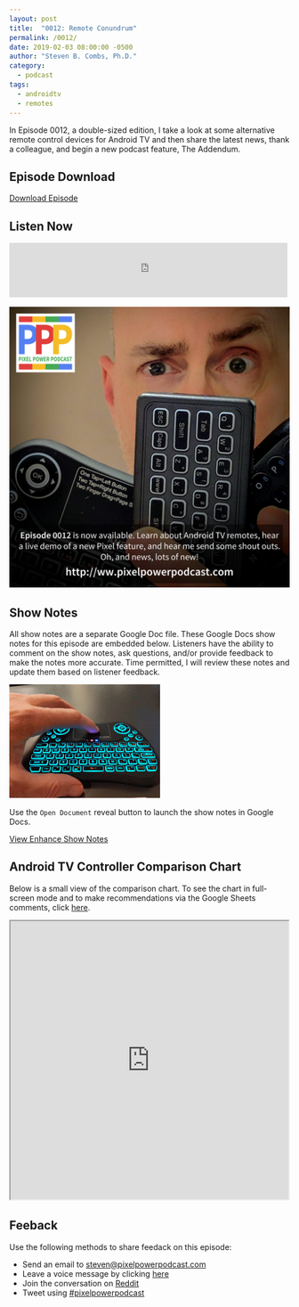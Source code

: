 ```yaml
---
layout: post
title:  "0012: Remote Conundrum"
permalink: /0012/
date: 2019-02-03 08:00:00 -0500
author: "Steven B. Combs, Ph.D."
category:
  - podcast
tags:
  - androidtv
  - remotes
---
```


In Episode 0012, a double-sized edition, I take a look at some alternative remote control devices for Android TV and then share the latest news, thank a colleague, and begin a new podcast feature, The Addendum.

## Episode Download

[Download Episode](https://s3-us-west-2.amazonaws.com/anchor-audio-bank/production/2019-1-8/9738327-44100-1-8f6a5ad21adbb.mp3)

## Listen Now

<p><iframe src="https://anchor.fm/pixelpowerpodcast/embed/episodes/0012-Remote-Conundrum-e35f73" height="98px" width="500px" frameborder="0" scrolling="no"></iframe></p>

![Episode Album Art](/images/album-art/2019/0012.png)

## Show Notes

All show notes are a separate Google Doc file. These Google Docs show notes for this episode are embedded below. Listeners have the ability to comment on the show notes, ask questions, and/or provide feedback to make the notes more accurate. Time permitted, I will review these notes and update them based on listener feedback.

![Android TV Keyboard](/images/posts/2019-02-03-0012.gif)

Use the `Open Document` reveal button to launch the show notes in Google Docs.

[View Enhance Show Notes](https://docs.google.com/document/d/1obtZ4-CMhle4_fRaXKO9a7cD49nSC5GBl03BPYQLJ6g/edit?usp=sharing)

## Android TV Controller Comparison Chart

Below is a small view of the comparison chart. To see the chart in full-screen mode and to make recommendations via the Google Sheets comments, click [here](https://docs.google.com/spreadsheets/d/1F1QiZ-HV7ihUyPeaxXht719azKlDSw9miJOws4bqL4I/edit?usp=sharing).

<p><iframe src="https://docs.google.com/spreadsheets/d/e/2PACX-1vSqQ3_jz71RQ3NQe2qOL3gSx9SNH5shUyFTifVlAMjUZSPMQClkVRoDok_-GGgxOpnGams0e5wqX9Ly/pubhtml?gid=0&amp;single=true&amp;widget=true&amp;headers=false" width="500px" height="500px"></iframe></p>

## Feeback

Use the following methods to share feedack on this episode:

* Send an email to <steven@pixelpowerpodcast.com>
* Leave a voice message by clicking [here](https://anchor.fm/pixelpowerpodcast/message)
* Join the conversation on [Reddit](https://www.reddit.com/r/pixelpowerpodcast/)
* Tweet using [#pixelpowerpodcast](https://twitter.com/search?q=%23pixelpowerpodcast&src=typed_query)
